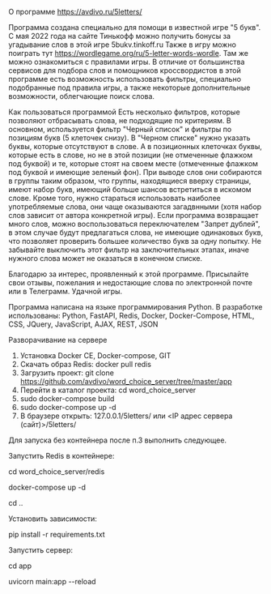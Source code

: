 О программе
https://avdivo.ru/5letters/

Программа создана специально для помощи в известной игре "5 букв". 
С мая 2022 года на сайте Тинькофф можно получить бонусы за угадывание слов в этой игре 5bukv.tinkoff.ru 
Также в игру можно поиграть тут https://wordlegame.org/ru/5-letter-words-wordle. 
Там же можно ознакомиться с правилами игры.
В отличие от большинства сервисов для подбора слов и помощников кроссвордистов в этой программе есть возможность 
использовать фильтры, специально подобранные под правила игры, а также некоторые дополнительные возможности, 
облегчающие поиск слова.

Как пользоваться программой
Есть несколько фильтров, которые позволяют отбрасывать слова, не подходящие по критериям. В основном, 
используется фильтр "Черный список" и фильтры по позициям букв (5 клеточек снизу). В "Черном списке" нужно указать 
буквы, которые отсутствуют в слове. А в позиционных клеточках буквы, которые есть в слове, но не в этой 
позиции (не отмеченные флажком под буквой) и те, которые стоят на своем месте (отмеченные флажком под буквой и имеющие 
зеленый фон).
При выводе слов они собираются в группы таким образом, что группы, находящиеся вверху страницы, имеют набор букв, 
имеющий больше шансов встретиться в искомом слове. Кроме того, нужно стараться использовать наиболее употребляемые 
слова, они чаще оказываются загадвнными (хотя набор слов зависит от автора конкретной игры).
Если программа возвращает много слов, можно воспользоваться переключателем "Запрет дублей", в этом случае будут 
предлагаться слова, не имеющие одинаковых букв, что позволяет проверить большее количество букв за одну попытку. 
Не забывайте выключить этот фильтр на заключительных этапах, иначе нужного слова может не оказаться в конечном списке.

Благодарю за интерес, проявленный к этой программе. 
Присылайте свои отзывы, пожелания и недостающие слова по электронной почте или в Телеграмм. Удачной игры.


Программа написана на языке программирования Python.
В разработке использованы:
Python, FastAPI, Redis, Docker, Docker-Compose, HTML, CSS, JQuery, JavaScript, AJAX, REST, JSON


Разворачивание на сервере
1. Установка Docker CE, Docker-compose, GIT
2. Скачать образ Redis: docker pull redis
3. Загрузить проект: git clone https://github.com/avdivo/word_choice_server/tree/master/app
4. Перейти в каталог проекта: cd word_choice_server
5. sudo docker-compose build
6. sudo docker-compose up -d
7. В браузере открыть: 127.0.0.1/5letters/ или <IP адрес сервера (сайт)>/5letters/

Для запуска без контейнера после п.3 выполнить следующее.

Запустить Redis в контейнере:

cd word_choice_server/redis

docker-compose up -d

cd ..

Установить зависимости:

pip install -r requirements.txt

Запустить сервер:

cd app

uvicorn main:app --reload

